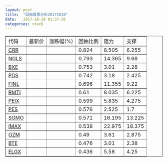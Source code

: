 ```yaml
---
layout: post
title:  "回抽股票分析20171018"
date:   2017-10-18 01:37:26
categories: stock
---
```

<script type="text/javascript">
var stockList = []
stockList.push('gb_crr');
stockList.push('gb_ngls');
stockList.push('gb_bxe');
stockList.push('gb_pds');
stockList.push('gb_finl');
stockList.push('gb_rmti');
stockList.push('gb_peix');
stockList.push('gb_pes');
stockList.push('gb_sgmo');
stockList.push('gb_imax');
stockList.push('gb_ozm');
stockList.push('gb_bte');
stockList.push('gb_elgx');
</script>
<table border="1">
 <tr>
 <td>代码</td>
 <td>最新价</td>
 <td>涨跌幅(%)</td>
 <td>回抽比例</td>
 <td>阻力</td>
 <td>支撑</td>
</tr>
  <tr id="crr">
  <td><a href="http://stock.finance.sina.com.cn/usstock/quotes/CRR.html" target="_blank">CRR</a></td><td></td><td></td><td>0.824</td><td>8.505</td><td>6.255</td></tr>
  <tr id="ngls">
  <td><a href="http://stock.finance.sina.com.cn/usstock/quotes/NGLS.html" target="_blank">NGLS</a></td><td></td><td></td><td>0.793</td><td>14.365</td><td>9.68</td></tr>
  <tr id="bxe">
  <td><a href="http://stock.finance.sina.com.cn/usstock/quotes/BXE.html" target="_blank">BXE</a></td><td></td><td></td><td>0.753</td><td>3.01</td><td>2.28</td></tr>
  <tr id="pds">
  <td><a href="http://stock.finance.sina.com.cn/usstock/quotes/PDS.html" target="_blank">PDS</a></td><td></td><td></td><td>0.742</td><td>3.18</td><td>2.425</td></tr>
  <tr id="finl">
  <td><a href="http://stock.finance.sina.com.cn/usstock/quotes/FINL.html" target="_blank">FINL</a></td><td></td><td></td><td>0.696</td><td>11.355</td><td>9.22</td></tr>
  <tr id="rmti">
  <td><a href="http://stock.finance.sina.com.cn/usstock/quotes/RMTI.html" target="_blank">RMTI</a></td><td></td><td></td><td>0.61</td><td>8.035</td><td>6.225</td></tr>
  <tr id="peix">
  <td><a href="http://stock.finance.sina.com.cn/usstock/quotes/PEIX.html" target="_blank">PEIX</a></td><td></td><td></td><td>0.599</td><td>5.835</td><td>4.275</td></tr>
  <tr id="pes">
  <td><a href="http://stock.finance.sina.com.cn/usstock/quotes/PES.html" target="_blank">PES</a></td><td></td><td></td><td>0.576</td><td>2.525</td><td>1.7</td></tr>
  <tr id="sgmo">
  <td><a href="http://stock.finance.sina.com.cn/usstock/quotes/SGMO.html" target="_blank">SGMO</a></td><td></td><td></td><td>0.571</td><td>16.195</td><td>13.225</td></tr>
  <tr id="imax">
  <td><a href="http://stock.finance.sina.com.cn/usstock/quotes/IMAX.html" target="_blank">IMAX</a></td><td></td><td></td><td>0.538</td><td>22.975</td><td>18.375</td></tr>
  <tr id="ozm">
  <td><a href="http://stock.finance.sina.com.cn/usstock/quotes/OZM.html" target="_blank">OZM</a></td><td></td><td></td><td>0.49</td><td>3.61</td><td>2.875</td></tr>
  <tr id="bte">
  <td><a href="http://stock.finance.sina.com.cn/usstock/quotes/BTE.html" target="_blank">BTE</a></td><td></td><td></td><td>0.476</td><td>3.01</td><td>2.38</td></tr>
  <tr id="elgx">
  <td><a href="http://stock.finance.sina.com.cn/usstock/quotes/ELGX.html" target="_blank">ELGX</a></td><td></td><td></td><td>0.436</td><td>5.58</td><td>4.25</td></tr>
</table>
